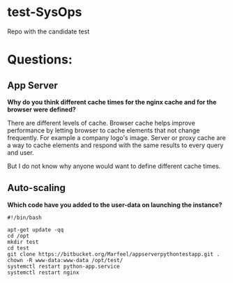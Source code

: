 # test-SysOps
Repo with the candidate test



# Questions:

## App Server

**Why do you think different cache times for the nginx cache and for the browser were defined?**

There are different levels of cache. Browser cache helps improve performance by letting browser to cache elements
that not change frequently. For example a company logo's image.
Server or proxy cache are a way to cache elements and respond with the same results to every query and user.

But I do not know why anyone would want to define different cache times.



## Auto-scaling
**Which code have you added to the user-data on launching the instance?**

```
#!/bin/bash

apt-get update -qq
cd /opt
mkdir test
cd test
git clone https://bitbucket.org/Marfeel/appserverpythontestapp.git .
chown -R www-data:www-data /opt/test/
systemctl restart python-app.service
systemctl restart nginx
```



